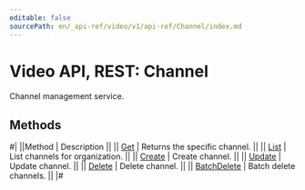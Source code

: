 ```yaml
---
editable: false
sourcePath: en/_api-ref/video/v1/api-ref/Channel/index.md
---
```


# Video API, REST: Channel

Channel management service.

## Methods

#|
||Method | Description ||
|| [Get](get.md) | Returns the specific channel. ||
|| [List](list.md) | List channels for organization. ||
|| [Create](create.md) | Create channel. ||
|| [Update](update.md) | Update channel. ||
|| [Delete](delete.md) | Delete channel. ||
|| [BatchDelete](batchDelete.md) | Batch delete channels. ||
|#
